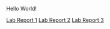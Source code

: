 Hello World! 

[Lab Report 1](https://ruojiang-zhang.github.io/cse15l-lab-reports/lab-report-1-week-2.html)
[Lab Report 2](https://ruojiang-zhang.github.io/cse15l-lab-reports/lab-report-2-week-4.html)
[Lab Report 3](https://ruojiang-zhang.github.io/cse15l-lab-reports/lab-report-3-week-6.html)